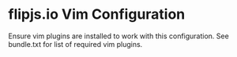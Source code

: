 # flipjs.io Vim Configuration

Ensure vim plugins are installed to work with this configuration.
See bundle.txt for list of required vim plugins.
